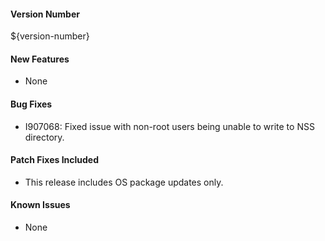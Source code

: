 #### Version Number
${version-number}

#### New Features
- None

#### Bug Fixes
- I907068: Fixed issue with non-root users being unable to write to NSS directory.

#### Patch Fixes Included
- This release includes OS package updates only.

#### Known Issues
- None
